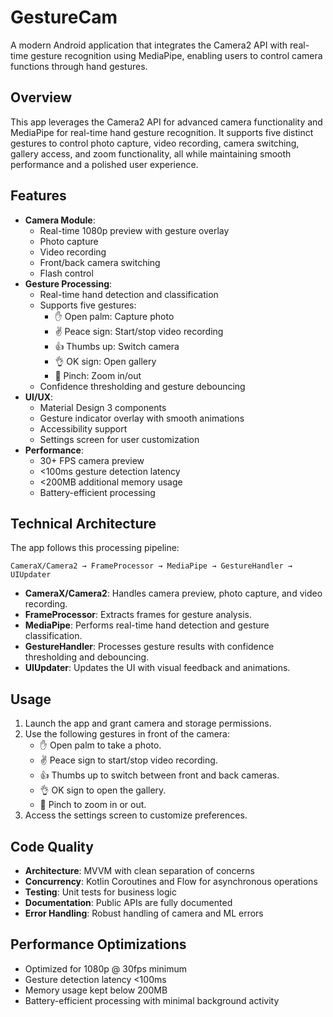 # GestureCam
A modern Android application that integrates the Camera2 API with real-time gesture recognition using MediaPipe, enabling users to control camera functions through hand gestures.

## Overview

This app leverages the Camera2 API for advanced camera functionality and MediaPipe for real-time hand gesture recognition. It supports five distinct gestures to control photo capture, video recording, camera switching, gallery access, and zoom functionality, all while maintaining smooth performance and a polished user experience.

## Features

- **Camera Module**:
  - Real-time 1080p preview with gesture overlay
  - Photo capture
  - Video recording
  - Front/back camera switching
  - Flash control
- **Gesture Processing**:
  - Real-time hand detection and classification
  - Supports five gestures:
    - ✋ Open palm: Capture photo
    - ✌️ Peace sign: Start/stop video recording
    - 👍 Thumbs up: Switch camera
    - 👌 OK sign: Open gallery
    - 🤏 Pinch: Zoom in/out
  - Confidence thresholding and gesture debouncing
- **UI/UX**:
  - Material Design 3 components
  - Gesture indicator overlay with smooth animations
  - Accessibility support
  - Settings screen for user customization
- **Performance**:
  - 30+ FPS camera preview
  - <100ms gesture detection latency
  - <200MB additional memory usage
  - Battery-efficient processing

## Technical Architecture

The app follows this processing pipeline:
```
CameraX/Camera2 → FrameProcessor → MediaPipe → GestureHandler → UIUpdater
```

- **CameraX/Camera2**: Handles camera preview, photo capture, and video recording.
- **FrameProcessor**: Extracts frames for gesture analysis.
- **MediaPipe**: Performs real-time hand detection and gesture classification.
- **GestureHandler**: Processes gesture results with confidence thresholding and debouncing.
- **UIUpdater**: Updates the UI with visual feedback and animations.

## Usage

1. Launch the app and grant camera and storage permissions.
2. Use the following gestures in front of the camera:
   - ✋ Open palm to take a photo.
   - ✌️ Peace sign to start/stop video recording.
   - 👍 Thumbs up to switch between front and back cameras.
   - 👌 OK sign to open the gallery.
   - 🤏 Pinch to zoom in or out.
3. Access the settings screen to customize preferences.

## Code Quality

- **Architecture**: MVVM with clean separation of concerns
- **Concurrency**: Kotlin Coroutines and Flow for asynchronous operations
- **Testing**: Unit tests for business logic
- **Documentation**: Public APIs are fully documented
- **Error Handling**: Robust handling of camera and ML errors

## Performance Optimizations

- Optimized for 1080p @ 30fps minimum
- Gesture detection latency <100ms
- Memory usage kept below 200MB
- Battery-efficient processing with minimal background activity
